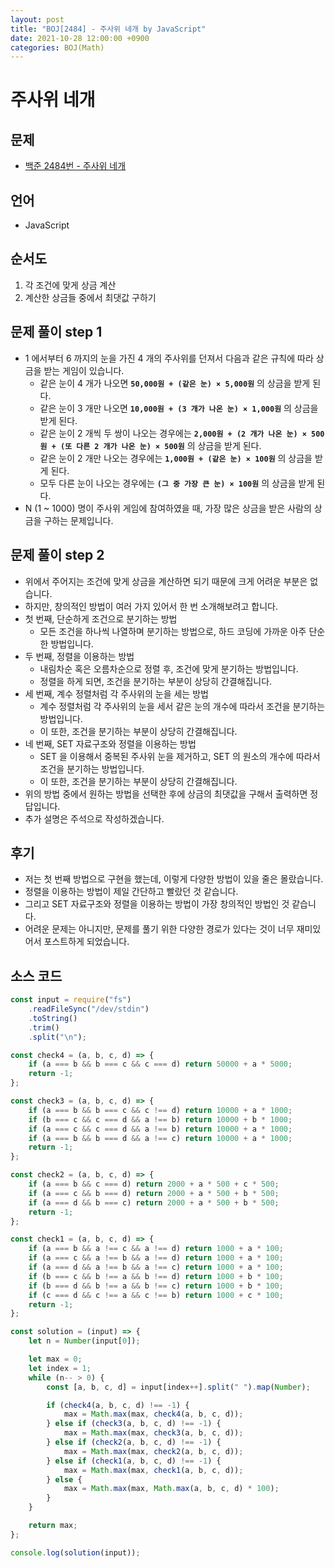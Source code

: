 ```yaml
---
layout: post
title: "BOJ[2484] - 주사위 네개 by JavaScript"
date: 2021-10-28 12:00:00 +0900
categories: BOJ(Math)
---
```


# 주사위 네개

## 문제

- [백준 2484번 - 주사위 네개](https://www.acmicpc.net/problem/2484)

## 언어

- JavaScript

## 순서도

1. 각 조건에 맞게 상금 계산
2. 계산한 상금들 중에서 최댓값 구하기

## 문제 풀이 step 1

- 1 에서부터 6 까지의 눈을 가진 4 개의 주사위를 던져서 다음과 같은 규칙에 따라 상금을 받는 게임이 있습니다.
  - 같은 눈이 4 개가 나오면 **`50,000원 + (같은 눈) × 5,000원`** 의 상금을 받게 된다.
  - 같은 눈이 3 개만 나오면 **`10,000원 + (3 개가 나온 눈) × 1,000원`** 의 상금을 받게 된다.
  - 같은 눈이 2 개씩 두 쌍이 나오는 경우에는 **`2,000원 + (2 개가 나온 눈) × 500원 + (또 다른 2 개가 나온 눈) × 500원`** 의 상금을 받게 된다.
  - 같은 눈이 2 개만 나오는 경우에는 **`1,000원 + (같은 눈) × 100원`** 의 상금을 받게 된다.
  - 모두 다른 눈이 나오는 경우에는 **`(그 중 가장 큰 눈) × 100원`** 의 상금을 받게 된다.
- N (1 ~ 1000) 명이 주사위 게임에 참여하였을 때, 가장 많은 상금을 받은 사람의 상금을 구하는 문제입니다.

## 문제 풀이 step 2

- 위에서 주어지는 조건에 맞게 상금을 계산하면 되기 때문에 크게 어려운 부분은 없습니다.
- 하지만, 창의적인 방법이 여러 가지 있어서 한 번 소개해보려고 합니다.
- 첫 번째, 단순하게 조건으로 분기하는 방법
  - 모든 조건을 하나씩 나열하며 분기하는 방법으로, 하드 코딩에 가까운 아주 단순한 방법입니다.
- 두 번째, 정렬을 이용하는 방법
  - 내림차순 혹은 오름차순으로 정렬 후, 조건에 맞게 분기하는 방법입니다.
  - 정렬을 하게 되면, 조건을 분기하는 부분이 상당히 간결해집니다.
- 세 번째, 계수 정렬처럼 각 주사위의 눈을 세는 방법
  - 계수 정렬처럼 각 주사위의 눈을 세서 같은 눈의 개수에 따라서 조건을 분기하는 방법입니다.
  - 이 또한, 조건을 분기하는 부분이 상당히 간결해집니다.
- 네 번째, SET 자료구조와 정렬을 이용하는 방법
  - SET 을 이용해서 중복된 주사위 눈을 제거하고, SET 의 원소의 개수에 따라서 조건을 분기하는 방법입니다.
  - 이 또한, 조건을 분기하는 부분이 상당히 간결해집니다.
- 위의 방법 중에서 원하는 방법을 선택한 후에 상금의 최댓값을 구해서 출력하면 정답입니다.
- 추가 설명은 주석으로 작성하겠습니다.

## 후기

- 저는 첫 번째 방법으로 구현을 했는데, 이렇게 다양한 방법이 있을 줄은 몰랐습니다.
- 정렬을 이용하는 방법이 제일 간단하고 빨랐던 것 같습니다.
- 그리고 SET 자료구조와 정렬을 이용하는 방법이 가장 창의적인 방법인 것 같습니다.
- 어려운 문제는 아니지만, 문제를 풀기 위한 다양한 경로가 있다는 것이 너무 재미있어서 포스트하게 되었습니다.

## 소스 코드

```javascript
const input = require("fs")
	.readFileSync("/dev/stdin")
	.toString()
	.trim()
	.split("\n");

const check4 = (a, b, c, d) => {
	if (a === b && b === c && c === d) return 50000 + a * 5000;
	return -1;
};

const check3 = (a, b, c, d) => {
	if (a === b && b === c && c !== d) return 10000 + a * 1000;
	if (b === c && c === d && a !== b) return 10000 + b * 1000;
	if (a === c && c === d && a !== b) return 10000 + a * 1000;
	if (a === b && b === d && a !== c) return 10000 + a * 1000;
	return -1;
};

const check2 = (a, b, c, d) => {
	if (a === b && c === d) return 2000 + a * 500 + c * 500;
	if (a === c && b === d) return 2000 + a * 500 + b * 500;
	if (a === d && b === c) return 2000 + a * 500 + b * 500;
	return -1;
};

const check1 = (a, b, c, d) => {
	if (a === b && a !== c && a !== d) return 1000 + a * 100;
	if (a === c && a !== b && a !== d) return 1000 + a * 100;
	if (a === d && a !== b && a !== c) return 1000 + a * 100;
	if (b === c && b !== a && b !== d) return 1000 + b * 100;
	if (b === d && b !== a && b !== c) return 1000 + b * 100;
	if (c === d && c !== a && c !== b) return 1000 + c * 100;
	return -1;
};

const solution = (input) => {
	let n = Number(input[0]);

	let max = 0;
	let index = 1;
	while (n-- > 0) {
		const [a, b, c, d] = input[index++].split(" ").map(Number);

		if (check4(a, b, c, d) !== -1) {
			max = Math.max(max, check4(a, b, c, d));
		} else if (check3(a, b, c, d) !== -1) {
			max = Math.max(max, check3(a, b, c, d));
		} else if (check2(a, b, c, d) !== -1) {
			max = Math.max(max, check2(a, b, c, d));
		} else if (check1(a, b, c, d) !== -1) {
			max = Math.max(max, check1(a, b, c, d));
		} else {
			max = Math.max(max, Math.max(a, b, c, d) * 100);
		}
	}

	return max;
};

console.log(solution(input));
```
